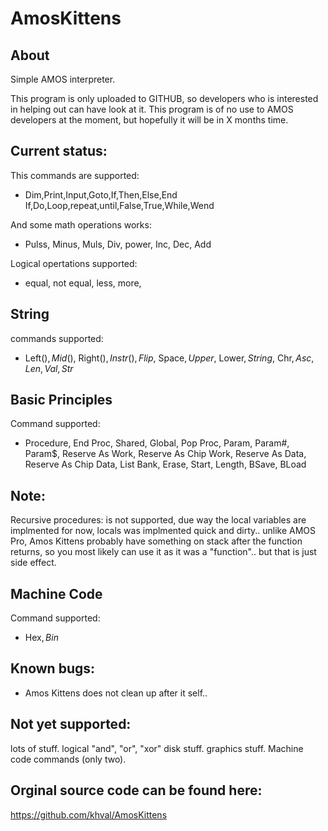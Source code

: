 # AmosKittens

About
-----
Simple AMOS interpreter.

This program is only uploaded to GITHUB, so developers who is interested in helping out can have look at it.
This program is of no use to AMOS developers at the moment, but hopefully it will be in X months time.

Current status:
---------------

This commands are supported:

* Dim,Print,Input,Goto,If,Then,Else,End If,Do,Loop,repeat,until,False,True,While,Wend


And some math operations works: 

* Pulss, Minus, Muls, Div, power, Inc, Dec, Add

Logical opertations supported:

* equal, not equal, less, more, 

String
------

commands supported:

* Left$(), Mid$(), Right$(), Instr(), Flip$, Space$, Upper$, Lower$, String$, Chr$, Asc, Len, Val, Str$

Basic Principles
----------------

Command supported:

* Procedure, End Proc, Shared, Global, Pop Proc, Param, Param#, Param$, Reserve As Work, Reserve As Chip Work, Reserve As Data, Reserve As Chip Data, List Bank, Erase, Start, Length, BSave, BLoad

Note: 
-----
Recursive procedures: is not supported, due way the local variables are implmented for now, locals was implmented quick and dirty..
unlike AMOS Pro, Amos Kittens probably have something on stack after the function returns, so you most likely can use it as it was a "function".. but that is just side effect. 

Machine Code 
------------

Command supported:

* Hex$, Bin$

Known bugs:
----------
* Amos Kittens does not clean up after it self..

Not yet supported:
------------------
lots of stuff.
logical "and", "or", "xor"
disk stuff.
graphics stuff.
Machine code commands (only two).

Orginal source code can be found here:
--------------------------------------
https://github.com/khval/AmosKittens
